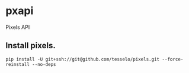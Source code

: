 # pxapi
Pixels API

## Install pixels.
```
pip install -U git+ssh://git@github.com/tesselo/pixels.git --force-reinstall --no-deps
```

